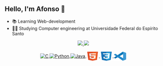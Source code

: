 ## Hello, I'm Afonso 👋

- 📚 Learning Web-development
- 👨‍🎓 Studying Computer engineering at Universidade Federal do Espírito Santo

<div align="center">
  <a href="https://github.com/AfonsoSalvador">
  <img height="165em" src="https://github-readme-stats.vercel.app/api?username=AfonsoSalvador&show_icons=true&theme=dracula&include_all_commits=true&count_private=true"/>
  <img height="165em" src="https://github-readme-stats.vercel.app/api/top-langs/?username=AfonsoSalvador&layout=compact&langs_count=7&theme=dracula"/>
  <a/>
</div>

<div align="center" style="display: inline_block"><br>
  
  <a href="../../../?tab=repositories&q=&type=&language=c&sort=" target="_blank">
  <img align="center" alt="C" height="30" width="40" src="https://cdn.jsdelivr.net/gh/devicons/devicon/icons/c/c-plain.svg"/>
  <a/>
  
  <a href="../../../?tab=repositories&q=&type=&language=python&sort=" target="_blank">
  <img align="center" alt="Python" height="30" width="40" src="https://cdn.jsdelivr.net/gh/devicons/devicon/icons/python/python-plain.svg" />
  <a/>
    
  <a href="../../../?tab=repositories&q=&type=&language=java&sort=" target="_blank">  
  <img align="center" alt="Java" height="30" width="40" src="https://cdn.jsdelivr.net/gh/devicons/devicon/icons/java/java-original.svg" />
  <a/>
    
  <a href="../../../?tab=repositories&q=&type=&language=html&sort=" target="_blank"> 
  <img align="center" alt="HTML" height="30" width="40" src="https://raw.githubusercontent.com/devicons/devicon/master/icons/html5/html5-original.svg">
  <a/>
    
  <a href="../../../?tab=repositories&q=&type=&language=html&sort=" target="_blank"> 
  <img align="center" alt="CSS" height="30" width="40" src="https://raw.githubusercontent.com/devicons/devicon/master/icons/css3/css3-original.svg">
  <a/>
    
  <a href="https://github.com/AfonsoSalvador">
  <img align="center" alt="VSCode" height="30" width="40" src="https://raw.githubusercontent.com/devicons/devicon/master/icons/vscode/vscode-original.svg">
  <a/>
</div>
  
  ##
  

